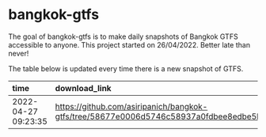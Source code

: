 
<!-- README.md is generated from README.Rmd. Please edit that file -->

# bangkok-gtfs

<!-- badges: start -->

<!-- badges: end -->

The goal of bangkok-gtfs is to make daily snapshots of Bangkok GTFS
accessible to anyone. This project started on 26/04/2022. Better late
than never\!

The table below is updated every time there is a new snapshot of GTFS.

| time                | download\_link                                                                                        |
| :------------------ | :---------------------------------------------------------------------------------------------------- |
| 2022-04-27 09:23:35 | <https://github.com/asiripanich/bangkok-gtfs/tree/58677e0006d5746c58937a0fdbee8edbe5b8a21b/data/gtfs> |
